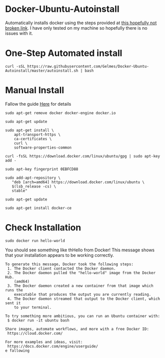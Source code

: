 # Docker-Ubuntu-Autoinstall
Automatically installs docker using the steps provided at [this hopefully not broken link](https://docs.docker.com/install/linux/docker-ce/ubuntu).
I have only tested on my machine so hopefully there is no issues with it.

# One-Step Automated install
`curl -sSL https://raw.githubusercontent.com/Gelmes/Docker-Ubuntu-Autoinstall/master/autoinstall.sh | bash`

# Manual Install
Fallow the guide [Here](https://docs.docker.com/install/linux/docker-ce/ubuntu) for details

```
sudo apt-get remove docker docker-engine docker.io

sudo apt-get update

sudo apt-get install \
    apt-transport-https \
    ca-certificates \
    curl \
    software-properties-common

curl -fsSL https://download.docker.com/linux/ubuntu/gpg | sudo apt-key add -

sudo apt-key fingerprint 0EBFCD88

sudo add-apt-repository \
   "deb [arch=amd64] https://download.docker.com/linux/ubuntu \
   $(lsb_release -cs) \
   stable"

sudo apt-get update

sudo apt-get install docker-ce
````

# Check Installation
`sudo docker run hello-world`

You should see something like thHello from Docker!
This message shows that your installation appears to be working correctly.

```
To generate this message, Docker took the following steps:
 1. The Docker client contacted the Docker daemon.
 2. The Docker daemon pulled the "hello-world" image from the Docker Hub.
    (amd64)
 3. The Docker daemon created a new container from that image which runs the
    executable that produces the output you are currently reading.
 4. The Docker daemon streamed that output to the Docker client, which sent it
    to your terminal.

To try something more ambitious, you can run an Ubuntu container with:
 $ docker run -it ubuntu bash

Share images, automate workflows, and more with a free Docker ID:
 https://cloud.docker.com/

For more examples and ideas, visit:
 https://docs.docker.com/engine/userguide/
e fallowing
```

